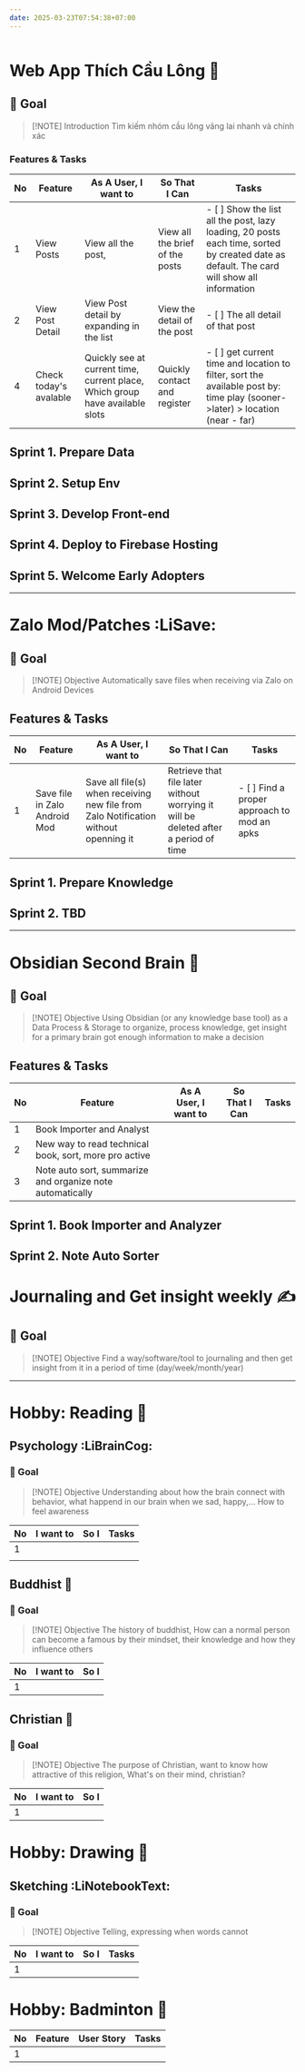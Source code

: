 ```yaml
---
date: 2025-03-23T07:54:38+07:00
---
```

```table-of-contents
```

# Web App Thích Cầu Lông 🏸
## 🧭 Goal

> [!NOTE] Introduction
> Tìm kiếm nhóm cầu lông vãng lai nhanh và chính xác

### Features & Tasks

| No  | Feature                | As A User, I want to                                                         | So That I Can                   | Tasks                                                                                                                                     |
| --- | ---------------------- | ---------------------------------------------------------------------------- | ------------------------------- | ----------------------------------------------------------------------------------------------------------------------------------------- |
| 1   | View Posts             | View all the post,                                                           | View all the brief of the posts | - [ ] Show the list all the post, lazy loading, 20 posts each time, sorted by created date as default. The card will show all information |
| 2   | View Post Detail       | View Post detail by expanding in the list                                    | View the detail of the post     | - [ ] The all detail of that post                                                                                                         |
| 4   | Check today's avalable | Quickly see at current time, current place, Which group have available slots | Quickly contact and register    | - [ ] get current time and location to filter, sort the available post by: time play (sooner->later) > location (near - far)              |

## Sprint 1. Prepare Data
## Sprint 2. Setup Env

## Sprint 3. Develop Front-end
## Sprint 4. Deploy to Firebase Hosting
## Sprint 5. Welcome Early Adopters


---

# Zalo Mod/Patches :LiSave:

## 🧭 Goal

> [!NOTE] Objective
> Automatically save files when receiving via Zalo on Android Devices

## Features & Tasks

| No  | Feature                       | As A User, I want to                                                                | So That I Can                                                                       | Tasks                                             |
| --- | ----------------------------- | ----------------------------------------------------------------------------------- | ----------------------------------------------------------------------------------- | ------------------------------------------------- |
| 1   | Save file in Zalo Android Mod | Save all file(s) when receiving new file from Zalo Notification without openning it | Retrieve that file later without worrying it will be deleted after a period of time | - [ ] Find a proper approach to mod an apks       |

## Sprint 1. Prepare Knowledge

## Sprint 2. TBD


---
# Obsidian Second Brain 🧠

## 🧭 Goal

> [!NOTE] Objective
> Using Obsidian (or any knowledge base tool) as a Data Process & Storage to organize, process knowledge, get insight for a primary brain got enough information to make a decision

## Features & Tasks

| No  | Feature                                                   | As A User, I want to | So That I Can | Tasks |
| --- | --------------------------------------------------------- | -------------------- | ------------- | ----- |
| 1   | Book Importer and Analyst                                 |                      |               |       |
| 2   | New way to read technical book, sort, more pro active     |                      |               |       |
| 3   | Note auto sort, summarize and organize note automatically |                      |               |       |

## Sprint 1. Book Importer and Analyzer
## Sprint 2. Note Auto Sorter


# Journaling and Get insight weekly ✍

## 🧭 Goal

> [!NOTE] Objective
> Find a way/software/tool to journaling and then get insight from it in a period of time (day/week/month/year)


---

# Hobby: Reading 📖

## Psychology :LiBrainCog:

### 🧭 Goal

> [!NOTE] Objective
> Understanding about how the brain connect with behavior, what happend in our brain when we sad, happy,... How to feel awareness

| No  | I want to | So I | Tasks |
| --- | --------- | ---- | ----- |
| 1   |           |      |       |
|     |           |      |       |
## Buddhist 💇
### 🧭 Goal

> [!NOTE] Objective
> The history of buddhist, How can a normal person can become a famous by their mindset, their knowledge and how they influence others

| No  | I want to | So I |
| --- | --------- | ---- |
| 1   |           |      |

## Christian 📿
### 🧭 Goal

> [!NOTE] Objective
> The purpose of Christian, want to know how attractive of this religion, What's on their mind, christian?

| No  | I want to | So I |
| --- | --------- | ---- |
| 1   |           |      |

# Hobby: Drawing 📖

## Sketching :LiNotebookText:
### 🧭 Goal


> [!NOTE] Objective
> Telling, expressing when words cannot

| No  | I want to | So I | Tasks |
| --- | --------- | ---- | ----- |
| 1   |           |      |       |

# Hobby: Badminton 🏸

| No  | Feature | User Story | Tasks |
| --- | ------- | ---------- | ----- |
| 1   |         |            |       |
